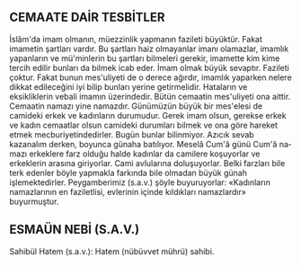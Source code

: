 ## CEMAATE DAİR TESBİTLER

İslâm'da imam olmanın, müezzinlik yapma­nın fazileti büyüktür. Fakat imametin şartları vardır. Bu şartları haiz olmayanlar imanı olamaz­lar, imamlık yapanların ve mü'minlerin bu şartları bilmeleri gerekir, imamette kim kime tercih edilir bunları da bilmek icab eder. İmam olmak büyük sevaptır. Fazileti çoktur. Fakat bunun mes'uliyeti de o derece ağırdır, imamlık yapar­ken nelere dikkat edileceğini iyi bilip bunları ye­rine getirmelidir. Hataların ve eksikliklerin veba­li imamın üzerindedir. Bütün cemaatin mes'uli­yeti ona aittir. Cemaatin namazı yine namazdır. Günümüzün büyük bir mes'elesi de camide­ki erkek ve kadınların durumudur. Gerek imam olsun, gerekse erkek ve kadın cemaatlar olsun camideki durumları bilmek ve ona göre hareket etmek mecburiyetindedirler. Bugün bunlar bilin­miyor. Azıcık sevab kazanalım derken, boyunca günaha batılıyor. Meselâ Cum'â günü Cum'â na­mazı erkeklere farz olduğu halde kadınlar da ca­milere koşuyorlar ve erkeklerin arasına giriyorlar. Cami avlularına doluşuyorlar. Belki farzları bile terk edenler böyle yapmakla farkında bile olmadan büyük günah işlemektedirler. Peygam­berimiz (s.a.v.) şöyle buyuruyorlar: «Kadınların namazlarının en faziletlisi, evlerinin içinde kıldık­ları namazlardır» buyurmuştur.

## ESMAÜN NEBİ (S.A.V.)

Sahibül Hatem (s.a.v.): Hatem (nübüvvet mührü) sahibi.
